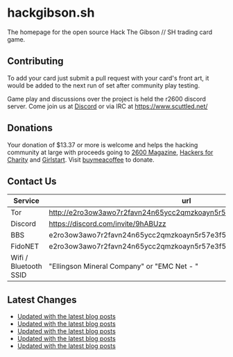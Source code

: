 # hackgibson.sh
The homepage for the open source Hack The Gibson // SH trading card game.


## Contributing

To add your card just submit a pull request with your card's front art, it would be added to the next run of set after community play testing.

Game play and discussions over the project is held the r2600 discord server. Come join us at [Discord](https://discord.com/invite/9hABUzz) or via IRC at https://www.scuttled.net/


## Donations

Your donation of $13.37 or more is welcome and helps the hacking community at large with proceeds going to [2600 Magazine](https://2600.com/), [Hackers for Charity](https://hackersforcharity.org) and [Girlstart](https://girlstart.org).  Visit [buymeacoffee](https://www.buymeacoffee.com/hackgibson.sh) to donate.


## Contact Us

Service | url
-|-
Tor | http://e2ro3ow3awo7r2favn24n65ycc2qmzkoayn5r57e3f56nvjwdcgg32ad.onion
Discord | https://discord.com/invite/9hABUzz
BBS | e2ro3ow3awo7r2favn24n65ycc2qmzkoayn5r57e3f56nvjwdcgg32ad.onion:23
FidoNET | e2ro3ow3awo7r2favn24n65ycc2qmzkoayn5r57e3f56nvjwdcgg32ad.onion:24554
Wifi / Bluetooth SSID | "Ellingson Mineral Company" or "EMC Net - <fidonet address>"

## Latest Changes
<!-- BLOG-POST-LIST:START -->
- [Updated with the latest blog posts](https://github.com/DFW2600/hackgibson.sh/commit/7bbca8f2c8cb66519736736b4e604e0ca45b713f)
- [Updated with the latest blog posts](https://github.com/DFW2600/hackgibson.sh/commit/3c294725b27fae7548d6db6e863806f8b1b610c6)
- [Updated with the latest blog posts](https://github.com/DFW2600/hackgibson.sh/commit/7bde5cbedb8557abd8c9b278381f9c8a44728a37)
- [Updated with the latest blog posts](https://github.com/DFW2600/hackgibson.sh/commit/6deea8f7b5468cc10452137f43b296657d407e00)
- [Updated with the latest blog posts](https://github.com/DFW2600/hackgibson.sh/commit/6f90fb85d22ad65801ef129c67168cf46fa892ea)
<!-- BLOG-POST-LIST:END -->
